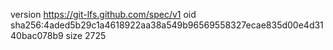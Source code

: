 version https://git-lfs.github.com/spec/v1
oid sha256:4aded5b29c1a4618922aa38a549b96569558327ecae835d00e4d3140bac078b9
size 2725
